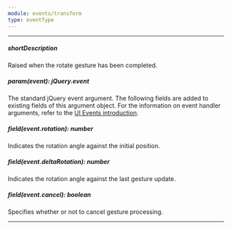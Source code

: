 ```yaml
---
module: events/transform
type: eventType
---
```

---
##### shortDescription
Raised when the rotate gesture has been completed.

##### param(event): jQuery.event
The standard jQuery event argument. The following fields are added to existing fields of this argument object. For the information on event handler arguments, refer to the <a href="/Documentation/ApiReference/UI_Widgets/UI_Events/">UI Events introduction</a>.

##### field(event.rotation): number
Indicates the rotation angle against the initial position.

##### field(event.deltaRotation): number
Indicates the rotation angle against the last gesture update.

##### field(event.cancel): boolean
Specifies whether or not to cancel gesture processing.

---
